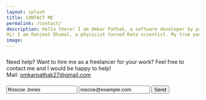 ```yaml
---
layout: splash
title: CONTACT ME
permalink: /contact/
description: Hello there! I am Omkar Pathak, a software developer by profession, Pythonista by ♥ stuffed inside a compact, witty, artistic body
Hi! I am Ranjeet Dhumal, a physicist turned Data scientist. My true passion lies in tech, I am on course of building innovative solutions to the common problems i have.
image: 
---
```


<link rel="stylesheet" href="https://s.pageclip.co/v1/pageclip.css" media="screen">

<p style="margin-bottom: 20px; margin-top: 5%">
  Need help? Want to hire me as a freelancer for your work? Feel free to contact me and I would be happy to help!
  <br />
  Mail: <a href="mailto: omkarpathak27@gmail.com">omkarpathak27@gmail.com</a>
</p>


<form action="https://send.pageclip.co/e2TUwEvhK2WOH1ho4rSKhmtB8zfxxfPQ" class="pageclip-form" method="post">
  <!-- Replace these inputs with your own. Make sure they have a "name" attribute! -->
  <input type="text" name="name" value="Roscoe Jones" />
  <input type="email" name="email" value="roscoe@example.com" />

  <!-- This button will have a loading spinner. Keep the inner span for best results. -->
  <button type="submit" class="pageclip-form__submit">
    <span>Send</span>
  </button>
</form>


<script src="https://s.pageclip.co/v1/pageclip.js" charset="utf-8"></script>